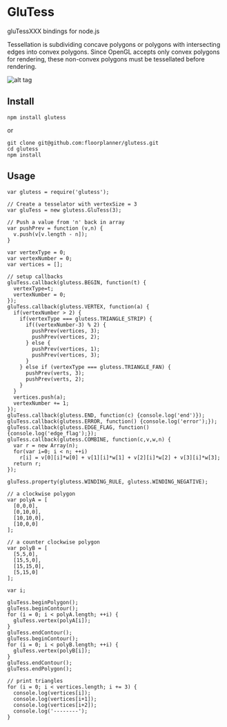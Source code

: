 # GluTess

gluTessXXX bindings for node.js

Tessellation is subdividing concave polygons or polygons with intersecting edges
into convex polygons. Since OpenGL accepts only convex polygons for rendering,
these non-convex polygons must be tessellated before rendering.

![alt tag](http://content.screencast.com/users/TimKnip/folders/Jing/media/c8d3e7e5-f4cd-42b6-92c0-7477309373c4/2016-01-04_1815.png "GluTess")

## Install

```
npm install glutess
```
or
```
git clone git@github.com:floorplanner/glutess.git
cd glutess
npm install
```

## Usage

```
var glutess = require('glutess');

// Create a tesselator with vertexSize = 3
var gluTess = new glutess.GluTess(3);

// Push a value from 'n' back in array
var pushPrev = function (v,n) {
  v.push(v[v.length - n]);
}

var vertexType = 0;
var vertexNumber = 0;
var vertices = [];

// setup callbacks
gluTess.callback(glutess.BEGIN, function(t) {
  vertexType=t;
  vertexNumber = 0;
});
gluTess.callback(glutess.VERTEX, function(a) {
  if(vertexNumber > 2) {
    if(vertexType === glutess.TRIANGLE_STRIP) {
      if((vertexNumber-3) % 2) {
        pushPrev(vertices, 3);
        pushPrev(vertices, 2);
      } else {
        pushPrev(vertices, 1);
        pushPrev(vertices, 3);
      }
    } else if (vertexType === glutess.TRIANGLE_FAN) {
      pushPrev(verts, 3);
      pushPrev(verts, 2);
    }
  }
  vertices.push(a);
  vertexNumber += 1;
});
gluTess.callback(glutess.END, function(c) {console.log('end')});
gluTess.callback(glutess.ERROR, function() {console.log('error');});
gluTess.callback(glutess.EDGE_FLAG, function() {console.log('edge_flag');});
gluTess.callback(glutess.COMBINE, function(c,v,w,n) {
  var r = new Array(n);
  for(var i=0; i < n; ++i)
    r[i] = v[0][i]*w[0] + v[1][i]*w[1] + v[2][i]*w[2] + v[3][i]*w[3];
  return r;
});

gluTess.property(glutess.WINDING_RULE, glutess.WINDING_NEGATIVE);

// a clockwise polygon
var polyA = [
  [0,0,0],
  [0,10,0],
  [10,10,0],
  [10,0,0]
];

// a counter clockwise polygon
var polyB = [
  [5,5,0],
  [15,5,0],
  [15,15,0],
  [5,15,0]
];

var i;

gluTess.beginPolygon();
gluTess.beginContour();
for (i = 0; i < polyA.length; ++i) {
  gluTess.vertex(polyA[i]);
}
gluTess.endContour();
gluTess.beginContour();
for (i = 0; i < polyB.length; ++i) {
  gluTess.vertex(polyB[i]);
}
gluTess.endContour();
gluTess.endPolygon();

// print triangles
for (i = 0; i < vertices.length; i += 3) {
  console.log(vertices[i]);
  console.log(vertices[i+1]);
  console.log(vertices[i+2]);
  console.log('--------');
}

```
